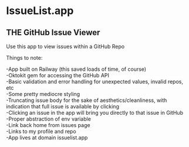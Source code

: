 <h1>IssueList.app</h1>

<h2>THE GitHub Issue Viewer</h2>

Use this app to view issues within a GitHub Repo

Things to note:

-App built on Railway (this saved loads of time, of course) <br>
-Oktokit gem for accessing the GitHub API <br>
-Basic validation and error handling for unexpected values, invalid repos, etc <br>
-Some pretty mediocre styling <br>
-Truncating issue body for the sake of aesthetics/cleanliness, with indication that full issue is available by clicking <br>
-Clicking an issue in the app will bring you directly to that issue in GitHub <br>
-Proper abstraction of env variable <br>
-Link back home from issues page <br>
-Links to my profile and repo <br>
-App lives at domain issuelist.app
